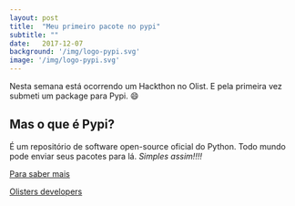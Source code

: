 ```yaml
---
layout: post
title:  "Meu primeiro pacote no pypi"
subtitle: ""
date:   2017-12-07
background: '/img/logo-pypi.svg'
image: '/img/logo-pypi.svg'
---
```


Nesta semana está ocorrendo um Hackthon no Olist. E pela primeira vez submeti um package para Pypi.  :smile:

## Mas o que é Pypi?

É um repositório de software open-source oficial do Python. Todo mundo pode enviar seus pacotes para lá.
*Simples assim!!!!*

[Para saber mais](https://pypi.python.org/pypi)

[Olisters developers](https://pypi.python.org/pypi/tapioca-statuspage)
